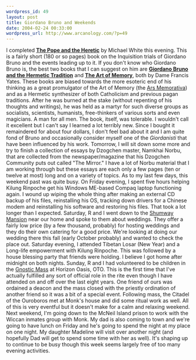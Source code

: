 ```yaml
--- 
wordpress_id: 49
layout: post
title: Giordano Bruno and Weekends
date: 2004-02-24 00:33:00
wordpress_url: http://www.arcanology.com/?p=49
---
```

I completed <strong><a href="http://www.amazon.com/exec/obidos/tg/detail/-/0060186267/">The Pope and the Heretic</a></strong> by Michael White this evening. This is a fairly short (180 or so pages) book on the Inquisition trials of Giordano Bruno and the events leading up to it. If you don't know who Giordano Bruno is, the best two books that I can suggest on him are <strong><a href="http://www.amazon.com/exec/obidos/tg/detail/-/0226950077/">Giordano Bruno and the Hermetic Tradition</a></strong> and <strong><a href="http://www.amazon.com/exec/obidos/tg/detail/-/0226950018/">The Art of Memory</a></strong>, both by Dame Francis Yates. These books are biased towards the more esoteric end of his thinking as a great promulgator of the Art of Memory (the <a href="http://www.google.com/search?num=30&hl=en&ie=UTF-8&oe=UTF-8&safe=off&q=Ars+Memorativa&spell=1http://www.google.com/search?num=30&hl=en&ie=UTF-8&oe=UTF-8&safe=off&q=Ars+Memorativa&spell=1">Ars Memorativa</a>) and as a Hermetic synthesizer of both Catholicism and previous pagan traditions. After he was burned at the stake (without repenting of his thoughts and writings), he was held as a martyr for such diverse groups as socialists, scientists, humanists, free-thinkers of various sorts and even magicians. A man for all men. The book, itself, was tolerable. I wouldn't call it excellent but I can't say I learned a lot terribly new. Since I bought it remaindered for about four dollars, I don't feel bad about it and I am quite fond of Bruno and occasionally consider myself one of the <em>Giordanisti</em> that have been influenced by his work. Tomorrow, I will sit down some more and try to finish a collection of essays by Dzogchen master, Namkhai Norbu, that are collected from the newspaper/magazine that his Dzogchen Community puts out called "The Mirror." I have a lot of Norbu material that I am working through but these essays are each only a few pages (ten or twelve at most) long and on a variety of topics. As to my last few days, this weekend past was quite busy. On Friday evening, I spent five hours helping Kilung Rinpoche get his Windows ME-based Compaq laptop functioning again. I wound up wiping the whole thing after making an external CD backup of his files, reinstalling his OS, tracking down drivers for a Chinese modem and reinstalling his software and restoring his files. That took a lot longer than I expected. Saturday, R and I went down to the <a href="http://www.shumwaymansion.com/">Shumway Mansion</a> near our home and spoke to them about weddings. They offer a fairly low price (by a few thousand, probably) for hosting weddings and they do their own catering for a good price. We're looking at doing our wedding there this fall (early October probably) and wanted to check the place out. Saturday evening, I attended Tibetan Losar (New Year) and a Long-life empowerment with Kilung Rinpoche. This was followed by a house blessing party that friends were holding. I believe I got home after midnight on both nights. Sunday, R and I had volunteered to be children in the <a href="http://www.hermetic.com/crowley/libers/lib15.html">Gnostic Mass</a> at Horizon Oasis, OTO. This is the first time that I've actually fulfilled any sort of official role in the rite even though I have attended on and off over the last eight years. One friend of ours was ordained a deacon and the mass closed with the priestly ordination of another friend so it was a bit of a special event. Following mass, the Citadel of the Ouroboros met at Monk's house and did some ritual work as well. All of this is very eventful but it doesn't make for a calm and relaxing weekend. Next weekend, I'm going down to the McNeil Island prison to work with the Wiccan inmates group with Monk. My dad is also coming to town and we're going to have lunch on Friday and he's going to spend the night at my place on one night. My daughter Madeline will visit over another night (and hopefully Dad will get to spend some time with her as well). It's shaping up to continue to be busy though this week seems largely free of too many evening activities.
